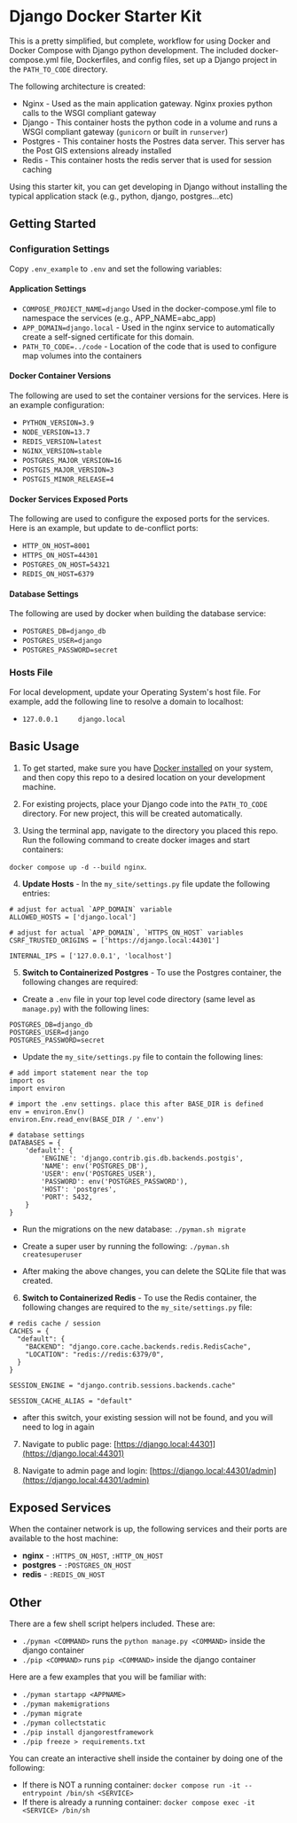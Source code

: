 # Django Docker Starter Kit

This is a pretty simplified, but complete, workflow for using Docker and Docker Compose with Django python development.
The
included docker-compose.yml file, Dockerfiles, and config files, set up a Django project in
the `PATH_TO_CODE` directory.

The following architecture is created:

- Nginx - Used as the main application gateway. Nginx proxies python calls to the WSGI compliant gateway
- Django - This container hosts the python code in a volume and runs a WSGI compliant gateway (`gunicorn` or built
  in `runserver`)
- Postgres - This container hosts the Postres data server. This server has the Post GIS extensions already installed
- Redis - This container hosts the redis server that is used for session caching

Using this starter kit, you can get developing in Django without installing the typical application stack (e.g., python,
django, postgres...etc)

## Getting Started

### Configuration Settings

Copy `.env_example` to `.env` and set the following variables:

#### Application Settings

- `COMPOSE_PROJECT_NAME=django` Used in the docker-compose.yml file to namespace the services (e.g.,
  APP_NAME=abc_app)
- `APP_DOMAIN=django.local` - Used in the nginx service to automatically create a self-signed certificate for this
  domain.
- `PATH_TO_CODE=../code` - Location of the code that is used to configure map volumes into the containers

#### Docker Container Versions

The following are used to set the container versions for the services. Here is an example configuration:

- `PYTHON_VERSION=3.9`
- `NODE_VERSION=13.7`
- `REDIS_VERSION=latest`
- `NGINX_VERSION=stable`
- `POSTGRES_MAJOR_VERSION=16`
- `POSTGIS_MAJOR_VERSION=3`
- `POSTGIS_MINOR_RELEASE=4`

#### Docker Services Exposed Ports

The following are used to configure the exposed ports for the services. Here is an example, but update to de-conflict
ports:

- `HTTP_ON_HOST=8001`
- `HTTPS_ON_HOST=44301`
- `POSTGRES_ON_HOST=54321`
- `REDIS_ON_HOST=6379`

#### Database Settings

The following are used by docker when building the database service:

- `POSTGRES_DB=django_db`
- `POSTGRES_USER=django`
- `POSTGRES_PASSWORD=secret`

### Hosts File

For local development, update your Operating System's host file. For example, add the following line to resolve a domain
to localhost:

- `127.0.0.1     django.local`

## Basic Usage

1. To get started, make sure you have [Docker installed](https://docs.docker.com/docker-for-mac/install/) on your
   system, and then copy this repo to a desired location on your development machine.

2. For existing projects, place your Django code into the `PATH_TO_CODE` directory. For new project, this will be
   created automatically.

3. Using the terminal app, navigate to the directory you placed this repo. Run the following command to create docker
   images and start containers:

`docker compose up -d --build nginx`.

4. **Update Hosts** - In the `my_site/settings.py` file update the following entries:

```
# adjust for actual `APP_DOMAIN` variable
ALLOWED_HOSTS = ['django.local']

# adjust for actual `APP_DOMAIN`, `HTTPS_ON_HOST` variables
CSRF_TRUSTED_ORIGINS = ['https://django.local:44301']

INTERNAL_IPS = ['127.0.0.1', 'localhost']
```

5. **Switch to Containerized Postgres** - To use the Postgres container, the following changes are required:

- Create a `.env` file in your top level code directory (same level as `manage.py`) with the following lines:

```
POSTGRES_DB=django_db
POSTGRES_USER=django
POSTGRES_PASSWORD=secret
```

- Update the `my_site/settings.py` file to contain the following lines:

```
# add import statement near the top
import os
import environ

# import the .env settings. place this after BASE_DIR is defined
env = environ.Env()
environ.Env.read_env(BASE_DIR / '.env')

# database settings
DATABASES = {
    'default': {
        'ENGINE': 'django.contrib.gis.db.backends.postgis',
        'NAME': env('POSTGRES_DB'),
        'USER': env('POSTGRES_USER'),
        'PASSWORD': env('POSTGRES_PASSWORD'),
        'HOST': 'postgres',
        'PORT': 5432,
    }
}
```

- Run the migrations on the new database:
  `./pyman.sh migrate`

- Create a super user by running the following:
  `./pyman.sh createsuperuser`

- After making the above changes, you can delete the SQLite file that was created.


6. **Switch to Containerized Redis** - To use the Redis container, the following changes are required to
   the `my_site/settings.py` file:

```
# redis cache / session
CACHES = {
  "default": {
    "BACKEND": "django.core.cache.backends.redis.RedisCache",
    "LOCATION": "redis://redis:6379/0",
  }
}

SESSION_ENGINE = "django.contrib.sessions.backends.cache"

SESSION_CACHE_ALIAS = "default"
```

- after this switch, your existing session will not be found, and you will need to log in again

7. Navigate to public page: [https://django.local:44301](https://django.local:44301)

8. Navigate to admin page and login: [https://django.local:44301/admin](https://django.local:44301/admin)

## Exposed Services

When the container network is up, the following services and their ports are available to the host machine:

- **nginx** - `:HTTPS_ON_HOST`, `:HTTP_ON_HOST`
- **postgres** - `:POSTGRES_ON_HOST`
- **redis** - `:REDIS_ON_HOST`

## Other

There are a few shell script helpers included. These are:

- `./pyman <COMMAND>` runs the `python manage.py <COMMAND>` inside the django container
- `./pip <COMMAND>` runs `pip <COMMAND>` inside the django container

Here are a few examples that you will be familiar with:

- `./pyman startapp <APPNAME>`
- `./pyman makemigrations`
- `./pyman migrate`
- `./pyman collectstatic`
- `./pip install djangorestframework`
- `./pip freeze > requirements.txt`

You can create an interactive shell inside the container by doing one of the following:

- If there is NOT a running container: `docker compose run -it --entrypoint /bin/sh <SERVICE>`
- If there is already a running container: `docker compose exec -it <SERVICE> /bin/sh` 
